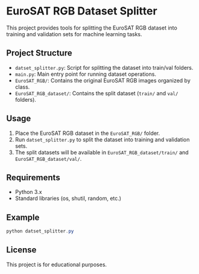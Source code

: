 # EuroSAT RGB Dataset Splitter

This project provides tools for splitting the EuroSAT RGB dataset into training and validation sets for machine learning tasks.

## Project Structure

- `datset_splitter.py`: Script for splitting the dataset into train/val folders.
- `main.py`: Main entry point for running dataset operations.
- `EuroSAT_RGB/`: Contains the original EuroSAT RGB images organized by class.
- `EuroSAT_RGB_dataset/`: Contains the split dataset (`train/` and `val/` folders).

## Usage

1. Place the EuroSAT RGB dataset in the `EuroSAT_RGB/` folder.
2. Run `datset_splitter.py` to split the dataset into training and validation sets.
3. The split datasets will be available in `EuroSAT_RGB_dataset/train/` and `EuroSAT_RGB_dataset/val/`.

## Requirements

- Python 3.x
- Standard libraries (os, shutil, random, etc.)

## Example

```powershell
python datset_splitter.py
```

## License

This project is for educational purposes.
